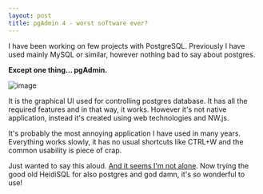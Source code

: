 ```yaml
---
layout: post
title: pgAdmin 4 - worst software ever?
---
```


I have been working on few projects with PostgreSQL. Previously I have used mainly MySQL or similar, however nothing bad to say about postgres.

**Except one thing... pgAdmin.**

![image](https://user-images.githubusercontent.com/13457157/154860029-ed0f2d3c-e826-4817-9319-b7fd159545ad.png)


It is the graphical UI used for controlling postgres database. It has all the required features and in that way, it works. 
However it's not native application, instead it's created using web technologies and NW.js.

It's probably the most annoying application I have used in many years. Everything works slowly, it has no usual shortcuts like CTRL+W and the common usability is piece of crap.

Just wanted to say this aloud. [And it seems I'm not alone](https://news.ycombinator.com/item?id=14884713). Now trying the good old HeidiSQL for also postgres and god damn, it's so wonderful to use!
